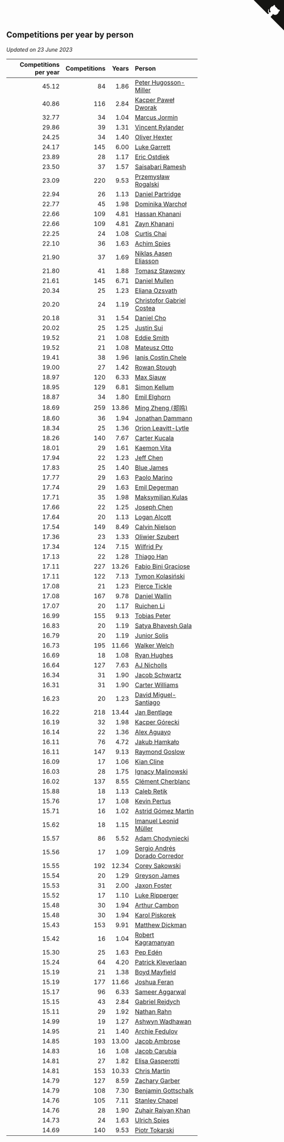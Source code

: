## Competitions per year by person

*Updated on 23 June 2023*

| Competitions per year | Competitions | Years | Person |
| ---: | ---: | ---: | :--- |
| 45.12 | 84 | 1.86 | [Peter Hugosson-Miller](https://www.worldcubeassociation.org/persons/2021HUGO01) |
| 40.86 | 116 | 2.84 | [Kacper Paweł Dworak](https://www.worldcubeassociation.org/persons/2020DWOR01) |
| 32.77 | 34 | 1.04 | [Marcus Jormin](https://www.worldcubeassociation.org/persons/2022JORM01) |
| 29.86 | 39 | 1.31 | [Vincent Rylander](https://www.worldcubeassociation.org/persons/2022RYLA01) |
| 24.25 | 34 | 1.40 | [Oliver Hexter](https://www.worldcubeassociation.org/persons/2022HEXT01) |
| 24.17 | 145 | 6.00 | [Luke Garrett](https://www.worldcubeassociation.org/persons/2017GARR05) |
| 23.89 | 28 | 1.17 | [Eric Ostdiek](https://www.worldcubeassociation.org/persons/2022OSTD01) |
| 23.50 | 37 | 1.57 | [Saisabari Ramesh](https://www.worldcubeassociation.org/persons/2021RAME01) |
| 23.09 | 220 | 9.53 | [Przemysław Rogalski](https://www.worldcubeassociation.org/persons/2013ROGA02) |
| 22.94 | 26 | 1.13 | [Daniel Partridge](https://www.worldcubeassociation.org/persons/2022PART02) |
| 22.77 | 45 | 1.98 | [Dominika Warchoł](https://www.worldcubeassociation.org/persons/2021WARC01) |
| 22.66 | 109 | 4.81 | [Hassan Khanani](https://www.worldcubeassociation.org/persons/2018KHAN26) |
| 22.66 | 109 | 4.81 | [Zayn Khanani](https://www.worldcubeassociation.org/persons/2018KHAN28) |
| 22.25 | 24 | 1.08 | [Curtis Chai](https://www.worldcubeassociation.org/persons/2022CHAI02) |
| 22.10 | 36 | 1.63 | [Achim Spies](https://www.worldcubeassociation.org/persons/2021SPIE01) |
| 21.90 | 37 | 1.69 | [Niklas Aasen Eliasson](https://www.worldcubeassociation.org/persons/2021ELIA01) |
| 21.80 | 41 | 1.88 | [Tomasz Stawowy](https://www.worldcubeassociation.org/persons/2021STAW01) |
| 21.61 | 145 | 6.71 | [Daniel Mullen](https://www.worldcubeassociation.org/persons/2016MULL04) |
| 20.34 | 25 | 1.23 | [Eliana Ozsvath](https://www.worldcubeassociation.org/persons/2022OZSV01) |
| 20.20 | 24 | 1.19 | [Christofor Gabriel Costea](https://www.worldcubeassociation.org/persons/2022COST03) |
| 20.18 | 31 | 1.54 | [Daniel Cho](https://www.worldcubeassociation.org/persons/2021CHOD01) |
| 20.02 | 25 | 1.25 | [Justin Sui](https://www.worldcubeassociation.org/persons/2022SUIJ01) |
| 19.52 | 21 | 1.08 | [Eddie Smith](https://www.worldcubeassociation.org/persons/2022SMIT20) |
| 19.52 | 21 | 1.08 | [Mateusz Otto](https://www.worldcubeassociation.org/persons/2022OTTO01) |
| 19.41 | 38 | 1.96 | [Ianis Costin Chele](https://www.worldcubeassociation.org/persons/2021CHEL01) |
| 19.00 | 27 | 1.42 | [Rowan Stough](https://www.worldcubeassociation.org/persons/2022STOU01) |
| 18.97 | 120 | 6.33 | [Max Siauw](https://www.worldcubeassociation.org/persons/2017SIAU02) |
| 18.95 | 129 | 6.81 | [Simon Kellum](https://www.worldcubeassociation.org/persons/2016KELL12) |
| 18.87 | 34 | 1.80 | [Emil Elghorn](https://www.worldcubeassociation.org/persons/2021ELGH01) |
| 18.69 | 259 | 13.86 | [Ming Zheng (郑鸣)](https://www.worldcubeassociation.org/persons/2009ZHEN11) |
| 18.60 | 36 | 1.94 | [Jonathan Dammann](https://www.worldcubeassociation.org/persons/2021DAMM01) |
| 18.34 | 25 | 1.36 | [Orion Leavitt-Lytle](https://www.worldcubeassociation.org/persons/2022LEAV01) |
| 18.26 | 140 | 7.67 | [Carter Kucala](https://www.worldcubeassociation.org/persons/2015KUCA01) |
| 18.01 | 29 | 1.61 | [Kaemon Vita](https://www.worldcubeassociation.org/persons/2021VITA01) |
| 17.94 | 22 | 1.23 | [Jeff Chen](https://www.worldcubeassociation.org/persons/2022CHEN19) |
| 17.83 | 25 | 1.40 | [Blue James](https://www.worldcubeassociation.org/persons/2022JAME01) |
| 17.77 | 29 | 1.63 | [Paolo Marino](https://www.worldcubeassociation.org/persons/2021MARI04) |
| 17.74 | 29 | 1.63 | [Emil Degerman](https://www.worldcubeassociation.org/persons/2021DEGE01) |
| 17.71 | 35 | 1.98 | [Maksymilian Kulas](https://www.worldcubeassociation.org/persons/2021KULA02) |
| 17.66 | 22 | 1.25 | [Joseph Chen](https://www.worldcubeassociation.org/persons/2022CHEN16) |
| 17.64 | 20 | 1.13 | [Logan Alcott](https://www.worldcubeassociation.org/persons/2022ALCO02) |
| 17.54 | 149 | 8.49 | [Calvin Nielson](https://www.worldcubeassociation.org/persons/2014NIEL03) |
| 17.36 | 23 | 1.33 | [Oliwier Szubert](https://www.worldcubeassociation.org/persons/2022SZUB01) |
| 17.34 | 124 | 7.15 | [Wilfrid Py](https://www.worldcubeassociation.org/persons/2016PYWI01) |
| 17.13 | 22 | 1.28 | [Thiago Han](https://www.worldcubeassociation.org/persons/2022HANT01) |
| 17.11 | 227 | 13.26 | [Fabio Bini Graciose](https://www.worldcubeassociation.org/persons/2010GRAC02) |
| 17.11 | 122 | 7.13 | [Tymon Kolasiński](https://www.worldcubeassociation.org/persons/2016KOLA02) |
| 17.08 | 21 | 1.23 | [Pierce Tickle](https://www.worldcubeassociation.org/persons/2022TICK01) |
| 17.08 | 167 | 9.78 | [Daniel Wallin](https://www.worldcubeassociation.org/persons/2013WALL03) |
| 17.07 | 20 | 1.17 | [Ruichen Li](https://www.worldcubeassociation.org/persons/2022LIRU02) |
| 16.99 | 155 | 9.13 | [Tobias Peter](https://www.worldcubeassociation.org/persons/2014PETE03) |
| 16.83 | 20 | 1.19 | [Satya Bhavesh Gala](https://www.worldcubeassociation.org/persons/2022GALA03) |
| 16.79 | 20 | 1.19 | [Junior Solis](https://www.worldcubeassociation.org/persons/2022SOLI03) |
| 16.73 | 195 | 11.66 | [Walker Welch](https://www.worldcubeassociation.org/persons/2011WELC01) |
| 16.69 | 18 | 1.08 | [Ryan Hughes](https://www.worldcubeassociation.org/persons/2022HUGH04) |
| 16.64 | 127 | 7.63 | [AJ Nicholls](https://www.worldcubeassociation.org/persons/2015NICH04) |
| 16.34 | 31 | 1.90 | [Jacob Schwartz](https://www.worldcubeassociation.org/persons/2021SCHW01) |
| 16.31 | 31 | 1.90 | [Carter Williams](https://www.worldcubeassociation.org/persons/2021WILL06) |
| 16.23 | 20 | 1.23 | [David Miguel-Santiago](https://www.worldcubeassociation.org/persons/2022MIGU02) |
| 16.22 | 218 | 13.44 | [Jan Bentlage](https://www.worldcubeassociation.org/persons/2010BENT01) |
| 16.19 | 32 | 1.98 | [Kacper Górecki](https://www.worldcubeassociation.org/persons/2021GORE01) |
| 16.14 | 22 | 1.36 | [Alex Aguayo](https://www.worldcubeassociation.org/persons/2022AGUA01) |
| 16.11 | 76 | 4.72 | [Jakub Hamkało](https://www.worldcubeassociation.org/persons/2018HAMK01) |
| 16.11 | 147 | 9.13 | [Raymond Goslow](https://www.worldcubeassociation.org/persons/2014GOSL01) |
| 16.09 | 17 | 1.06 | [Kian Cline](https://www.worldcubeassociation.org/persons/2022CLIN01) |
| 16.03 | 28 | 1.75 | [Ignacy Malinowski](https://www.worldcubeassociation.org/persons/2021MALI02) |
| 16.02 | 137 | 8.55 | [Clément Cherblanc](https://www.worldcubeassociation.org/persons/2014CHER05) |
| 15.88 | 18 | 1.13 | [Caleb Retik](https://www.worldcubeassociation.org/persons/2022RETI01) |
| 15.76 | 17 | 1.08 | [Kevin Pertus](https://www.worldcubeassociation.org/persons/2022PERT01) |
| 15.71 | 16 | 1.02 | [Astrid Gómez Martin](https://www.worldcubeassociation.org/persons/2022MART26) |
| 15.62 | 18 | 1.15 | [Imanuel Leonid Müller](https://www.worldcubeassociation.org/persons/2022MULL02) |
| 15.57 | 86 | 5.52 | [Adam Chodyniecki](https://www.worldcubeassociation.org/persons/2017CHOD02) |
| 15.56 | 17 | 1.09 | [Sergio Andrés Dorado Corredor](https://www.worldcubeassociation.org/persons/2022CORR05) |
| 15.55 | 192 | 12.34 | [Corey Sakowski](https://www.worldcubeassociation.org/persons/2011SAKO01) |
| 15.54 | 20 | 1.29 | [Greyson James](https://www.worldcubeassociation.org/persons/2022JAME02) |
| 15.53 | 31 | 2.00 | [Jaxon Foster](https://www.worldcubeassociation.org/persons/2021FOST01) |
| 15.52 | 17 | 1.10 | [Luke Ripperger](https://www.worldcubeassociation.org/persons/2022RIPP01) |
| 15.48 | 30 | 1.94 | [Arthur Cambon](https://www.worldcubeassociation.org/persons/2021CAMB01) |
| 15.48 | 30 | 1.94 | [Karol Piskorek](https://www.worldcubeassociation.org/persons/2021PISK01) |
| 15.43 | 153 | 9.91 | [Matthew Dickman](https://www.worldcubeassociation.org/persons/2013DICK01) |
| 15.42 | 16 | 1.04 | [Robert Kagramanyan](https://www.worldcubeassociation.org/persons/2022KAGR01) |
| 15.30 | 25 | 1.63 | [Pep Edén](https://www.worldcubeassociation.org/persons/2021EDEN01) |
| 15.24 | 64 | 4.20 | [Patrick Kleverlaan](https://www.worldcubeassociation.org/persons/2019KLEV01) |
| 15.19 | 21 | 1.38 | [Boyd Mayfield](https://www.worldcubeassociation.org/persons/2022MAYF01) |
| 15.19 | 177 | 11.66 | [Joshua Feran](https://www.worldcubeassociation.org/persons/2011FERA01) |
| 15.17 | 96 | 6.33 | [Sameer Aggarwal](https://www.worldcubeassociation.org/persons/2017AGGA01) |
| 15.15 | 43 | 2.84 | [Gabriel Rejdych](https://www.worldcubeassociation.org/persons/2020REJD01) |
| 15.11 | 29 | 1.92 | [Nathan Rahn](https://www.worldcubeassociation.org/persons/2021RAHN01) |
| 14.99 | 19 | 1.27 | [Ashwyn Wadhawan](https://www.worldcubeassociation.org/persons/2022WADH02) |
| 14.95 | 21 | 1.40 | [Archie Fedulov](https://www.worldcubeassociation.org/persons/2022FEDU01) |
| 14.85 | 193 | 13.00 | [Jacob Ambrose](https://www.worldcubeassociation.org/persons/2010AMBR01) |
| 14.83 | 16 | 1.08 | [Jacob Carubia](https://www.worldcubeassociation.org/persons/2022CARU02) |
| 14.81 | 27 | 1.82 | [Elisa Gasperotti](https://www.worldcubeassociation.org/persons/2021GASP01) |
| 14.81 | 153 | 10.33 | [Chris Martin](https://www.worldcubeassociation.org/persons/2013MART03) |
| 14.79 | 127 | 8.59 | [Zachary Garber](https://www.worldcubeassociation.org/persons/2014GARB01) |
| 14.79 | 108 | 7.30 | [Benjamin Gottschalk](https://www.worldcubeassociation.org/persons/2016GOTT01) |
| 14.76 | 105 | 7.11 | [Stanley Chapel](https://www.worldcubeassociation.org/persons/2016CHAP04) |
| 14.76 | 28 | 1.90 | [Zuhair Raiyan Khan](https://www.worldcubeassociation.org/persons/2021KHAN05) |
| 14.73 | 24 | 1.63 | [Ulrich Spies](https://www.worldcubeassociation.org/persons/2021SPIE02) |
| 14.69 | 140 | 9.53 | [Piotr Tokarski](https://www.worldcubeassociation.org/persons/2013TOKA01) |


<a href="https://github.com/jonatanklosko/wca_statistics" class="github-corner" aria-label="View source on Github"><svg width="80" height="80" viewBox="0 0 250 250" style="fill:#151513; color:#fff; position: absolute; top: 0; border: 0; right: 0;" aria-hidden="true"><path d="M0,0 L115,115 L130,115 L142,142 L250,250 L250,0 Z"></path><path d="M128.3,109.0 C113.8,99.7 119.0,89.6 119.0,89.6 C122.0,82.7 120.5,78.6 120.5,78.6 C119.2,72.0 123.4,76.3 123.4,76.3 C127.3,80.9 125.5,87.3 125.5,87.3 C122.9,97.6 130.6,101.9 134.4,103.2" fill="currentColor" style="transform-origin: 130px 106px;" class="octo-arm"></path><path d="M115.0,115.0 C114.9,115.1 118.7,116.5 119.8,115.4 L133.7,101.6 C136.9,99.2 139.9,98.4 142.2,98.6 C133.8,88.0 127.5,74.4 143.8,58.0 C148.5,53.4 154.0,51.2 159.7,51.0 C160.3,49.4 163.2,43.6 171.4,40.1 C171.4,40.1 176.1,42.5 178.8,56.2 C183.1,58.6 187.2,61.8 190.9,65.4 C194.5,69.0 197.7,73.2 200.1,77.6 C213.8,80.2 216.3,84.9 216.3,84.9 C212.7,93.1 206.9,96.0 205.4,96.6 C205.1,102.4 203.0,107.8 198.3,112.5 C181.9,128.9 168.3,122.5 157.7,114.1 C157.9,116.9 156.7,120.9 152.7,124.9 L141.0,136.5 C139.8,137.7 141.6,141.9 141.8,141.8 Z" fill="currentColor" class="octo-body"></path></svg></a><style>.github-corner:hover .octo-arm{animation:octocat-wave 560ms ease-in-out}@keyframes octocat-wave{0%,100%{transform:rotate(0)}20%,60%{transform:rotate(-25deg)}40%,80%{transform:rotate(10deg)}}@media (max-width:500px){.github-corner:hover .octo-arm{animation:none}.github-corner .octo-arm{animation:octocat-wave 560ms ease-in-out}}</style>
